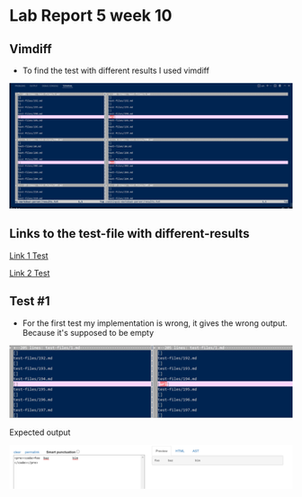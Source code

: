 # Lab Report 5 week 10
## Vimdiff
- To find the test with different results I used vimdiff

![Screenshot 4](Screenshot%20(626).png)

## Links to the test-file with different-results

[Link 1 Test](https://github.com/nidhidhamnani/markdown-parser/blob/main/test-files/1.html.test)



[Link 2 Test](https://github.com/nidhidhamnani/markdown-parser/blob/main/test-files/198.html.test)

## Test #1
- For the first test my implementation is wrong, it gives the wrong output. Because it's supposed to be empty

![Screenshot 4](Screenshot%20(628).png)

Expected output

![Screenshot 4](Screenshot%20(630).png)




